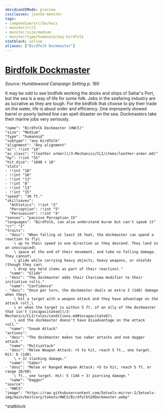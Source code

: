 ```yaml
---
obsidianUIMode: preview
cssclasses: json5e-monster
tags:
- compendium/src/5e/hwcs
- monster/cr/2
- monster/size/medium
- monster/type/humanoid/any-birdfolk
statblock: inline
aliases: ["Birdfolk Dockmaster"]
---
```

# [Birdfolk Dockmaster](3-Mechanics/CLI/bestiary/humanoid/birdfolk-dockmaster-hwcs.md)
*Source: Humblewood Campaign Setting p. 190*  

It may be odd to see birdfolk working the docks and ships of Saltar's Port, but the sea is a way of life for some folk. Jobs in the seafaring industry are as lucrative as they are tough. For the birdfolk that choose to ply their trade on the water, life is about order and efficiency. One improperly stowed barrel or poorly lashed line can spell disaster on the sea. Dockmasters take their marine jobs very seriously.

```statblock
"name": "Birdfolk Dockmaster (HWCS)"
"size": "Medium"
"type": "humanoid"
"subtype": "any birdfolk"
"alignment": "Any alignment"
"ac": !!int "14"
"ac_class": "[leather armor](/3-Mechanics/CLI/items/leather-armor.md)"
"hp": !!int "55"
"hit_dice": "10d8 + 10"
"stats":
- !!int "10"
- !!int "16"
- !!int "13"
- !!int "8"
- !!int "13"
- !!int "15"
"speed": "30 ft."
"skillsaves":
  "Athletics": !!int "2"
  "Perception": !!int "5"
  "Persuasion": !!int "4"
"senses": "passive Perception 15"
"languages": "Birdfolk, can also understand Auran but can't speak it"
"cr": "2"
"traits":
- "desc": "When falling at least 10 feet, the dockmaster can spend a reaction to fly\
    \ up to their speed in one direction as they descend. They land in an unoccupied\
    \ space at the end of their movement, and take no falling damage. They cannot\
    \ glide while carrying heavy objects, heavy weapons, or shields (though they can\
    \ drop any held items as part of their reaction)."
  "name": "Glide"
- "desc": "The dockmaster adds their Charisma modifier to their initiative rolls."
  "name": "Confidence"
- "desc": "Once per turn, the dockmaster deals an extra 3 (1d6) damage when they\
    \ hit a target with a weapon attack and they have advantage on the attack roll,\
    \ or when the target is within 5 ft. of an ally of the dockmaster that isn't [incapacitated](/3-Mechanics/CLI/rules/conditions.md#incapacitated)\
    \ and the dockmaster doesn't have disadvantage on the attack roll."
  "name": "Sneak Attack"
"actions":
- "desc": "The dockmaster makes two saber attacks and one dagger attack."
  "name": "Multiattack"
- "desc": "Melee Weapon Attack: +5 to hit, reach 5 ft., one target. Hit: 6 (1d6\
    \ + 3) slashing damage."
  "name": "Saber"
- "desc": "Melee or Ranged Weapon Attack: +5 to hit, reach 5 ft. or range 20/60\
    \ ft., one target. Hit: 5 (1d4 + 3) piercing damage."
  "name": "Dagger"
"source":
- "HWCS"
"image": "https://raw.githubusercontent.com/5etools-mirror-2/5etools-img/main/bestiary/tokens/HWCS/Birdfolk%20Dockmaster.webp"
```
^statblock